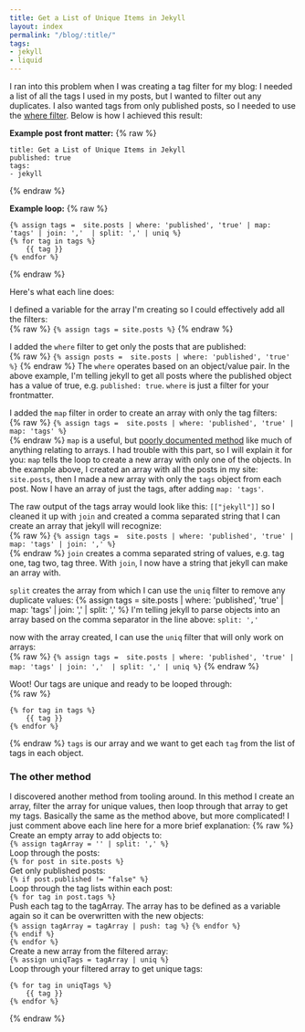 ```yaml
---
title: Get a List of Unique Items in Jekyll
layout: index
permalink: "/blog/:title/"
tags:
- jekyll
- liquid
---
```


I ran into this problem when I was creating a tag filter for my blog: I needed a list of all the tags I used in my posts, but I wanted to filter out any duplicates. I also wanted tags from only published posts, so I needed to use the [where filter](https://www.siteleaf.com/blog/advanced-liquid-where/). Below is how I achieved this result:

**Example post front matter:**
{% raw %}
```
title: Get a List of Unique Items in Jekyll
published: true
tags:
- jekyll
```
{% endraw %}

**Example loop:**
{% raw %}
```
{% assign tags =  site.posts | where: 'published', 'true' | map: 'tags' | join: ','  | split: ',' | uniq %}
{% for tag in tags %}
    {{ tag }}
{% endfor %}
```
{% endraw %}

Here's what each line does:

I defined a variable for the array I'm creating so I could effectively add all the filters:  
{% raw %}
`{% assign tags = site.posts %}`
{% endraw %}

I added the `where` filter to get only the posts that are published:  
{% raw %}
`{% assign posts =  site.posts | where: 'published', 'true' %}`
{% endraw %}
The `where` operates based on an object/value pair. In the above example, I'm telling jekyll to get all posts where the published object has a value of true, e.g. `published: true`. `where` is just a filter for your frontmatter.

I added the `map` filter in order to create an array with only the tag filters:  
{% raw %}
`{% assign tags =  site.posts | where: 'published', 'true' | map: 'tags' %}`  
{% endraw %}
`map` is a useful, but [poorly documented method](https://shopify.github.io/liquid/filters/map/) like much of anything relating to arrays. I had trouble with this part, so I will explain it for you: `map` tells the loop to create a new array with only one of the objects. In the example above, I created an array with all the posts in my site: `site.posts`, then I made a new array with only the `tags` object from each post. Now I have an array of just the tags, after adding `map: 'tags'`.

The raw output of the tags array would look like this: `[["jekyll"]]` so I cleaned it up with `join` and created a comma separated string that I can create an array that jekyll will recognize:  
{% raw %}
`{% assign tags =  site.posts | where: 'published', 'true' | map: 'tags' | join: ',' %}`  
{% endraw %}
`join` creates a comma separated string of values, e.g. tag one, tag two, tag three. With `join`, I now have a string that jekyll can make an array with.

`split` creates the array from which I can use the `uniq` filter to remove any duplicate values:
{% assign tags =  site.posts | where: 'published', 'true' | map: 'tags' | join: ','  | split: ',' %}
I'm telling jekyll to parse objects into an array based on the comma separator in the line above: `split: ','`

now with the array created, I can use the `uniq` filter that will only work on arrays:  
{% raw %}
`{% assign tags =  site.posts | where: 'published', 'true' | map: 'tags' | join: ','  | split: ',' | uniq %}`
{% endraw %}

Woot! Our tags are unique and ready to be looped through:  
{% raw %}
```
{% for tag in tags %}
    {{ tag }}
{% endfor %}
```
{% endraw %}
`tags` is our array and we want to get each `tag` from the list of tags in each object.

### The other method

I discovered another method from tooling around. In this method I create an array, filter the array for unique values, then loop through that array to get my tags. Basically the same as the method above, but more complicated! I just comment above each line here for a more brief explanation:
{% raw %}
Create an empty array to add objects to:  
`{% assign tagArray = '' | split: ',' %}`  
Loop through the posts:  
`{% for post in site.posts %}`  
Get only published posts:  
`{% if post.published != "false" %}`  
    Loop through the tag lists within each post:  
    `{% for tag in post.tags %}`  
        Push each tag to the tagArray. The array has to be defined as a variable again so it can be overwritten with the new objects:    
        `{% assign tagArray = tagArray | push: tag %}`
    `{% endfor %}`  
 `{% endif %}`  
`{% endfor %}`  
Create a new array from the filtered array:  
`{% assign uniqTags = tagArray | uniq %}`  
Loop through your filtered array to get unique tags:
```
{% for tag in uniqTags %}
    {{ tag }}
{% endfor %}
```
{% endraw %}
